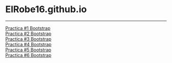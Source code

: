 # ElRobe16.github.io
<hr>
<a href="https://ElRobe16.github.io/16abril.html">Practica #1 Bootstrap </a><br>
<a href="https://ElRobe16.github.io/PRACTICA 2.html">Practica #2 Bootstrap </a> <br>
<a href="https://ElRobe16.github.io/practicabootstrap.html">Practica #3 Bootstrap </a> <br>
<a href="https://ElRobe16.github.io/imagenes.html">Practica #4 Bootstrap </a> <br>
<a href="https://ElRobe16.github.io/20 de abril.html">Practica #5 Bootstrap </a> <br>
<a href="https://ElRobe16.github.io/PRACTICA 6.html">Practica #6 Bootstrap </a> <br>
